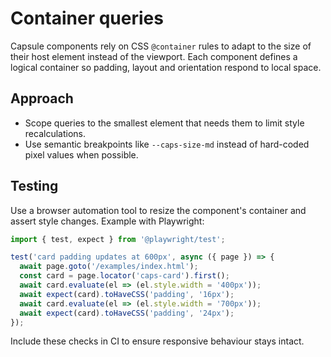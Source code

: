 # Container queries

Capsule components rely on CSS `@container` rules to adapt to the size
of their host element instead of the viewport. Each component defines a
logical container so padding, layout and orientation respond to local
space.

## Approach

- Scope queries to the smallest element that needs them to limit style
  recalculations.
- Use semantic breakpoints like `--caps-size-md` instead of hard-coded
  pixel values when possible.

## Testing

Use a browser automation tool to resize the component's container and
assert style changes. Example with Playwright:

```ts
import { test, expect } from '@playwright/test';

test('card padding updates at 600px', async ({ page }) => {
  await page.goto('/examples/index.html');
  const card = page.locator('caps-card').first();
  await card.evaluate(el => (el.style.width = '400px'));
  await expect(card).toHaveCSS('padding', '16px');
  await card.evaluate(el => (el.style.width = '700px'));
  await expect(card).toHaveCSS('padding', '24px');
});
```

Include these checks in CI to ensure responsive behaviour stays intact.
